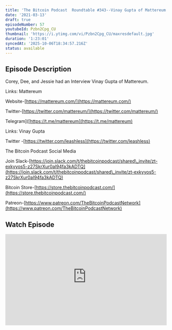 ```yaml
---
title: 'The Bitcoin Podcast  Roundtable #343--Vinay Gupta of Mattereum'
date: '2021-03-13'
draft: true
episodeNumber: 57
youtubeId: Pzbn2Cpg_CU
thumbnail: 'https://i.ytimg.com/vi/Pzbn2Cpg_CU/maxresdefault.jpg'
duration: '1:23:01'
syncedAt: '2025-10-06T18:34:57.216Z'
status: available
---
```

## Episode Description

Corey, Dee, and Jessie had an Interview Vinay Gupta of Mattereum.  
  
Links: Mattereum  
  
Website-[https://mattereum.com/](https://mattereum.com/)  
  
Twitter-[https://twitter.com/mattereum/](https://twitter.com/mattereum/)  
  
Telegram\]\([https://t.me/mattereum](https://t.me/mattereum)  
  
Links: Vinay Gupta  
  
Twitter -[https://twitter.com/leashless](https://twitter.com/leashless)  
  
The Bitcoin Podcast Social Media  
  
Join Slack-[https://join.slack.com/t/thebitcoinpodcast/shared\_invite/zt-exkyyos5-z27SkrXur0aI94fa3kADTQ](https://join.slack.com/t/thebitcoinpodcast/shared\_invite/zt-exkyyos5-z27SkrXur0aI94fa3kADTQ)  
  
Bitcoin Store-[https://store.thebitcoinpodcast.com/](https://store.thebitcoinpodcast.com/)  
  
Patreon-[https://www.patreon.com/TheBitcoinPodcastNetwork](https://www.patreon.com/TheBitcoinPodcastNetwork)

## Watch Episode

<div style="position: relative; padding-bottom: 56.25%; height: 0; overflow: hidden;">
  <iframe
    src="https://www.youtube-nocookie.com/embed/Pzbn2Cpg_CU"
    style="position: absolute; top: 0; left: 0; width: 100%; height: 100%;"
    frameborder="0"
    allow="accelerometer; autoplay; clipboard-write; encrypted-media; gyroscope; picture-in-picture"
    allowfullscreen
  ></iframe>
</div>

